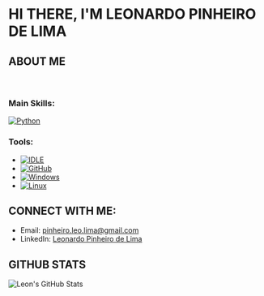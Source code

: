 # HI THERE, I'M LEONARDO PINHEIRO DE LIMA

## ABOUT ME
<div class="typewriter">
  <p id="description">Telecommunications Technician | Python Enthusiast</p>
</div>

<style>
.typewriter p {
  overflow: hidden; /* Hides text that exceeds */
  white-space: nowrap; /* Keeps text in one line */
  animation: typing 3s steps(40, end), blink-caret 0.75s step-end infinite;
  border-right: 0.15em solid #FF00FF; /* Neon cursor */
  width: 0; /* Starts invisible */
  margin: 0 auto; /* Centers the text */
  font-size: 1.2em; /* Adjusts text size */
}

@keyframes typing {
  from { width: 0; }
  to { width: 100%; }
}

@keyframes blink-caret {
  from, to { border-color: transparent; }
  50% { border-color: #FF00FF; }
}
</style>

### Main Skills:
[![Python](https://img.shields.io/badge/Python-3776AB.svg?&style=for-the-badge&logo=python&logoColor=white)](https://python.org)

### Tools:
- [![IDLE](https://img.shields.io/badge/IDLE-FFD700.svg?&style=for-the-badge&logo=python&logoColor=black)](https://docs.python.org/)
- [![GitHub](https://img.shields.io/badge/GitHub-181717.svg?&style=for-the-badge&logo=github&logoColor=white)](https://github.com/)
- [![Windows](https://img.shields.io/badge/Windows-0078D6.svg?&style=for-the-badge&logo=windows&logoColor=white)](https://www.microsoft.com/windows/)
- [![Linux](https://img.shields.io/badge/Linux-FCC624.svg?&style=for-the-badge&logo=linux&logoColor=black)](https://www.linux.org/)

## CONNECT WITH ME:
- Email: [pinheiro.leo.lima@gmail.com](mailto:pinheiro.leo.lima@gmail.com)  
- LinkedIn: [Leonardo Pinheiro de Lima](https://www.linkedin.com/in/leonardo-pinheiro-de-lima-06602b1a7/)

## GITHUB STATS
![Leon's GitHub Stats](https://github-readme-stats.vercel.app/api?username=leopinheiro21&show_icons=true&count_private=true&hide_title=true&hide=prs&theme=radical&text_color=FF00FF&bg_color=1A1B27)